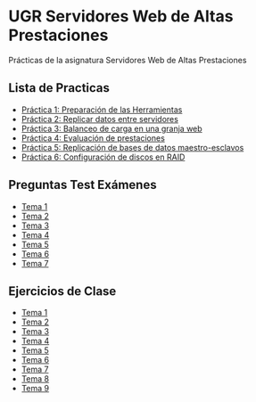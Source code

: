 # UGR Servidores Web de Altas Prestaciones
Prácticas de la asignatura Servidores Web de Altas Prestaciones

## Lista de Practicas
- [Práctica 1: Preparación de las Herramientas](https://github.com/Koltharius/UGR_Servidores_Web_de_Altas_Prestaciones/blob/master/Practicas/Practica_01/Practica_01.md)
- [Práctica 2: Replicar datos entre servidores](https://github.com/Koltharius/UGR_Servidores_Web_de_Altas_Prestaciones/blob/master/Practicas/Practica_02/Practica_02.md)
- [Práctica 3: Balanceo de carga en una granja web](https://github.com/Koltharius/UGR_Servidores_Web_de_Altas_Prestaciones/tree/master/Practicas/Practica_03)
- [Práctica 4: Evaluación de prestaciones]()
- [Práctica 5: Replicación de bases de datos maestro-esclavos]()
- [Práctica 6: Configuración de discos en RAID]()

## Preguntas Test Exámenes
- [Tema 1](https://github.com/Koltharius/UGR_Servidores_Web_de_Altas_Prestaciones/blob/master/Preguntas_Examen/Tema_01.xml)
- [Tema 2](https://github.com/Koltharius/UGR_Servidores_Web_de_Altas_Prestaciones/blob/master/Preguntas_Examen/Tema_02.xml)
- [Tema 3](https://github.com/Koltharius/UGR_Servidores_Web_de_Altas_Prestaciones/blob/master/Preguntas_Examen/Tema_03.xml)
- [Tema 4](https://github.com/Koltharius/UGR_Servidores_Web_de_Altas_Prestaciones/blob/master/Preguntas_Examen/Tema_04.xml)
- [Tema 5](https://github.com/Koltharius/UGR_Servidores_Web_de_Altas_Prestaciones/blob/master/Preguntas_Examen/Tema_05.xml)
- [Tema 6](https://github.com/Koltharius/UGR_Servidores_Web_de_Altas_Prestaciones/blob/master/Preguntas_Examen/Tema_06.xml)
- [Tema 7](https://github.com/Koltharius/UGR_Servidores_Web_de_Altas_Prestaciones/blob/master/Preguntas_Examen/Tema_07.xml)

## Ejercicios de Clase
- [Tema 1](https://github.com/Koltharius/UGR_Servidores_Web_de_Altas_Prestaciones/blob/master/Preguntas_Examen/Tema_07.xml)
- [Tema 2](https://github.com/Koltharius/UGR_Servidores_Web_de_Altas_Prestaciones/blob/master/Preguntas_Examen/Tema_07.xml)
- [Tema 3](https://github.com/Koltharius/UGR_Servidores_Web_de_Altas_Prestaciones/blob/master/Preguntas_Examen/Tema_07.xml)
- [Tema 4](https://github.com/Koltharius/UGR_Servidores_Web_de_Altas_Prestaciones/blob/master/Preguntas_Examen/Tema_07.xml)
- [Tema 5](https://github.com/Koltharius/UGR_Servidores_Web_de_Altas_Prestaciones/blob/master/Preguntas_Examen/Tema_07.xml)
- [Tema 6](https://github.com/Koltharius/UGR_Servidores_Web_de_Altas_Prestaciones/blob/master/Preguntas_Examen/Tema_07.xml)
- [Tema 7](https://github.com/Koltharius/UGR_Servidores_Web_de_Altas_Prestaciones/blob/master/Preguntas_Examen/Tema_07.xml)
- [Tema 8](https://github.com/Koltharius/UGR_Servidores_Web_de_Altas_Prestaciones/blob/master/Preguntas_Examen/Tema_07.xml)
- [Tema 9](https://github.com/Koltharius/UGR_Servidores_Web_de_Altas_Prestaciones/blob/master/Preguntas_Examen/Tema_07.xml)

